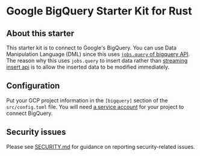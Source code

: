 # Google BigQuery Starter Kit for Rust

## About this starter

This starter kit is to connect to Google's BigQuery. You can use Data Manipulation Language (DML) since this uses [`jobs.query` of bigquery API](https://cloud.google.com/bigquery/docs/reference/rest/v2/jobs/query). The reason why this uses `jobs.query` to insert data rather than [streaming insert api](https://cloud.google.com/bigquery/docs/reference/rest/v2/tabledata/insertAll) is to allow the inserted data to be modified immediately.

## Configuration

Put your GCP project information in the `[bigquery]` section of the `src/config.toml` file. You will need [a service account](https://cloud.google.com/iam/docs/service-accounts) for your project to connect BigQuery.

## Security issues

Please see [SECURITY.md](SECURITY.md) for guidance on reporting security-related issues.
